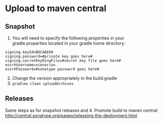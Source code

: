 # Upload to maven central
## Snapshot
1. You will need to specify the following properties in your gradle.properties located in your gradle home directory:

```
signing.keyId=BDCAAE60
signing.password=#private key goes here#
signing.secretKeyRingFile=#secret key file goes here#
ossrhUsername=scenarioo
ossrhPassword=#sonatype password goes here#
```

2. Change the version appropriately in the build.gradle
3. `gradlew clean uploadArchives`

## Releases
Same steps as for snapshot releases and
4. Promote build to maven central:
http://central.sonatype.org/pages/releasing-the-deployment.html